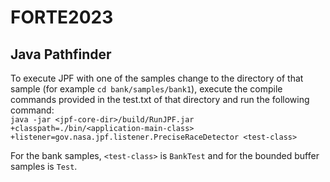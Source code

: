 # FORTE2023

## Java Pathfinder

To execute JPF with one of the samples change to the directory of that sample (for example `cd bank/samples/bank1`), execute the compile commands provided in the test.txt of that directory and run the following command:  
`java -jar <jpf-core-dir>/build/RunJPF.jar +classpath=./bin/<application-main-class> +listener=gov.nasa.jpf.listener.PreciseRaceDetector <test-class>`
  
 For the bank samples, `<test-class>` is `BankTest` and for the bounded buffer samples is `Test`.

